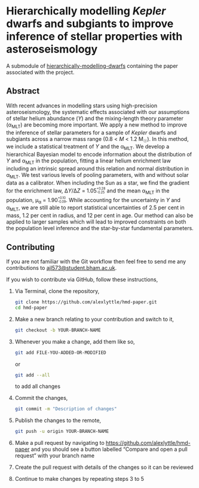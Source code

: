 # Hierarchically modelling *Kepler* dwarfs and subgiants to improve inference of stellar properties with asteroseismology

A submodule of [hierarchically-modelling-dwarfs](https://github.com/alexlyttle/hierarchically-modelling-dwarfs) containing the paper associated with the project.

## Abstract

<style>
.substack {
    display: inline-block;
}

.substack sup,
.substack sub {
    position: relative;
    display: block;
    font-size: .6em;
    line-height: 1.2;
    top: .3em
}

</style>

With recent advances in modelling stars using high-precision asteroseismology, the systematic effects associated with our assumptions of stellar helium abundance (*Y*) and the mixing-length theory parameter (α<sub>MLT</sub>) are becoming more important. We apply a new method to improve the inference of stellar parameters for a sample of *Kepler* dwarfs and subgiants across a narrow mass range (0.8 < *M* < 1.2 M<sub>☉</sub>). In this method, we include a statistical treatment of *Y* and the α<sub>MLT</sub>. We develop a hierarchical Bayesian model to encode information about the distribution of *Y* and α<sub>MLT</sub> in the population, fitting a linear helium enrichment law including an intrinsic spread around this relation and normal distribution in α<sub>MLT</sub>. We test various levels of pooling parameters, with and without solar data as a calibrator. When including the Sun as a star, we find the gradient for the enrichment law, Δ*Y*/Δ*Z* = 1.05<span class="substack"><sup>+0.28</sup><sub>-0.25</sub></span> and the mean α<sub>MLT</sub> in the population, μ<sub>α</sub> = 1.90<span class="substack"><sup>+0.10</sup><sub>-0.09</sub></span>. While accounting for the uncertainty in *Y* and α<sub>MLT</sub>, we are still able to report statistical uncertainties of 2.5 per cent in mass, 1.2 per cent in radius, and 12 per cent in age. Our method can also be applied to larger samples which will lead to improved constraints on both the population level inference and the star-by-star fundamental parameters.

## Contributing

If you are not familiar with the Git workflow then feel free to send me any contributions to ajl573@student.bham.ac.uk.

If you wish to contribute via GitHub, follow these instructions,

1. Via Terminal, clone the repository,

    ```bash
    git clone https://github.com/alexlyttle/hmd-paper.git
    cd hmd-paper
    ```

2. Make a new branch relating to your contribution and switch to it,

    ```bash
    git checkout -b YOUR-BRANCH-NAME
    ```

3. Whenever you make a change, add them like so,

    ```bash
    git add FILE-YOU-ADDED-OR-MODIFIED
    ```

    or

    ```bash
    git add --all
    ```

    to add all changes

4. Commit the changes,

    ```bash
    git commit -m "Description of changes"
    ```

5. Publish the changes to the remote,

    ```bash
    git push -u origin YOUR-BRANCH-NAME
    ```

6. Make a pull request by navigating to https://github.com/alexlyttle/hmd-paper and you should see a button labelled “Compare and open a pull request” with your branch name

7. Create the pull request with details of the changes so it can be reviewed

8. Continue to make changes by repeating steps 3 to 5

